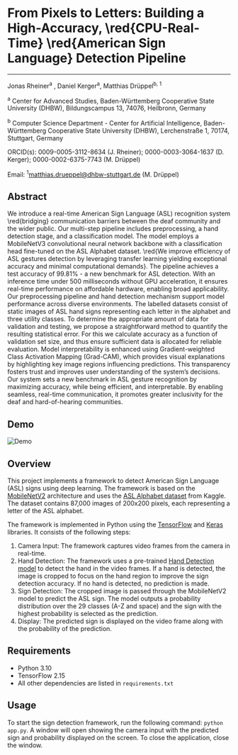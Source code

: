 # From Pixels to Letters: Building a High-Accuracy, \red{CPU-Real-Time} \red{American Sign Language} Detection Pipeline
---
Jonas Rheiner<sup>a</sup> , Daniel Kerger<sup>a</sup>, Matthias Drüppel<sup>b, 1</sup>

<sup>a</sup> Center for Advanced Studies, Baden-Württemberg Cooperative State University (DHBW), Bildungscampus 13, 74076, Heilbronn, Germany

<sup>b</sup> Computer Science Department - Center for Artificial Intelligence, Baden-Württemberg Cooperative State University (DHBW), Lerchenstraße
1, 70174, Stuttgart, Germany

ORCID(s): 0009-0005-3112-8634 (J. Rheiner); 0000-0003-3064-1637 (D. Kerger); 0000-0002-6375-7743 (M. Drüppel)

Email: <sup>1</sup>matthias.drueppel@dhbw-stuttgart.de (M. Drüppel)

## Abstract

We introduce a real-time American Sign Language (ASL) recognition system \red{bridging} communication barriers between the deaf community and the wider public. Our multi-step pipeline includes preprocessing, a hand detection stage, and a classification model. The model employs a MobileNetV3 convolutional neural network backbone with a classification head fine-tuned on the ASL Alphabet dataset. \red{We improve efficiency of ASL gestures detection by leveraging transfer learning yielding exceptional accuracy and minimal computational demands}. The pipeline achieves a test accuracy of 99.81\% - a new benchmark for ASL detection. With an inference time under 500 milliseconds without GPU acceleration, it ensures real-time performance on affordable hardware, enabling broad applicability. Our preprocessing pipeline and hand detection mechanism support model performance across diverse environments. The labelled datasets consist of static images of ASL hand signs representing each letter in the alphabet and three utility classes. To determine the appropriate amount of data for validation and testing, we propose a straightforward method to quantify the resulting statistical error. For this we calculate accuracy as a function of validation set size, and thus ensure sufficient data is allocated for reliable evaluation. Model interpretability is enhanced using Gradient-weighted Class Activation Mapping (Grad-CAM), which provides visual explanations by highlighting key image regions influencing predictions. This transparency fosters trust and improves user understanding of the system’s decisions. Our system sets a new benchmark in ASL gesture recognition by maximizing accuracy, while being efficient, and interpretable. By enabling seamless, real-time communication, it promotes greater inclusivity for the deaf and hard-of-hearing communities.

## Demo

![Demo](demo.gif)

## Overview

This project implements a framework to detect American Sign Language (ASL) signs using deep learning. The framework is based on the [MobileNetV2](https://arxiv.org/abs/1801.04381) architecture and uses the [ASL Alphabet dataset](https://www.kaggle.com/grassknoted/asl-alphabet) from Kaggle. The dataset contains 87,000 images of 200x200 pixels, each representing a letter of the ASL alphabet.

The framework is implemented in Python using the [TensorFlow](https://www.tensorflow.org/) and [Keras](https://keras.io/) libraries. It consists of the following steps:

1. Camera Input: The framework captures video frames from the camera in real-time.
2. Hand Detection: The framework uses a pre-trained [Hand Detection model](https://mediapipe.readthedocs.io/en/latest/solutions/hands.html) to detect the hand in the video frames. If a hand is detected, the image is cropped to focus on the hand region to improve the sign detection accuracy. If no hand is detected, no prediction is made.
3. Sign Detection: The cropped image is passed through the MobileNetV2 model to predict the ASL sign. The model outputs a probability distribution over the 29 classes (A-Z and space) and the sign with the highest probability is selected as the prediction.
4. Display: The predicted sign is displayed on the video frame along with the probability of the prediction.

## Requirements
- Python 3.10
- TensorFlow 2.15
- All other dependencies are listed in `requirements.txt`

## Usage
To start the sign detection framework, run the following command: `python app.py`. A window will open showing the camera input with the predicted sign and probability displayed on the screen. To close the application, close the window.
